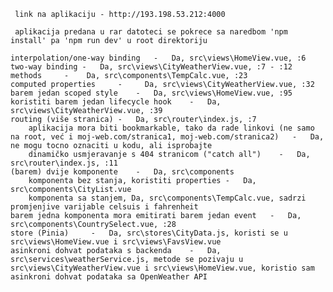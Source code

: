      link na aplikaciju - http://193.198.53.212:4000

     aplikacija predana u rar datoteci se pokrece sa naredbom 'npm install' pa 'npm run dev' u root direktoriju

    interpolation/one-way binding	-	Da, src\views\HomeView.vue, :6
    two-way binding	-	Da, src\views\CityWeatherView.vue, :7 - :12
    methods		-	 Da, src\components\TempCalc.vue, :23
    computed properties		-	  Da, src\views\CityWeatherView.vue, :32
    barem jedan scoped style	-	Da, src\views\HomeView.vue, :95
    koristiti barem jedan lifecycle hook	-	Da, src\views\CityWeatherView.vue, :39
    routing (više stranica)	-	Da, src\router\index.js, :7
        aplikacija mora biti bookmarkable, tako da rade linkovi (ne samo na root, već i moj-web.com/stranica1, moj-web.com/stranica2)	-	Da, ne mogu tocno oznaciti u kodu, ali isprobajte
        dinamičko usmjeravanje s 404 stranicom ("catch all")	-	Da, src\router\index.js, :11
    (barem) dvije komponente	-	Da, src\components
        komponenta bez stanja, koristiti properties	-	Da, src\components\CityList.vue
        komponenta sa stanjem, Da, src\components\TempCalc.vue, sadrzi promjenjive varijable celsuis i fahrenheit
    barem jedna komponenta mora emitirati barem jedan event   -   Da, src\components\CountrySelect.vue, :28
    store (Pinia)	  -   Da, src\stores\CityData.js, koristi se u src\views\HomeView.vue i src\views\FavsView.vue
    asinkroni dohvat podataka s backenda	-	Da, src\services\weatherService.js, metode se pozivaju u src\views\CityWeatherView.vue i src\views\HomeView.vue, koristio sam asinkroni dohvat podataka sa OpenWeather API
